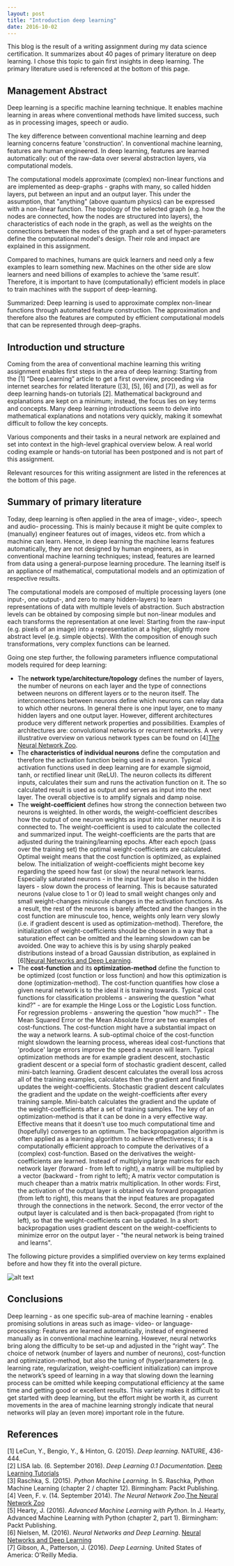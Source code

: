 ```yaml
---
layout: post
title: "Introduction deep learning"
date: 2016-10-02
---
```


This blog is the result of a writing assignment during my data science certification. It summarizes about 40 pages of primary literature on deep learning. I chose this topic to gain first insights in deep learning. The primary literature used is referenced at the bottom of this page. 

## Management Abstract
Deep learning is a specific machine learning technique. It enables machine learning in areas where conventional methods have limited success, such as in processing images, speech or audio.     

The key difference between conventional machine learning and deep learning concerns feature 'construction'. In conventional machine learning, features are human engineered. In deep learning, features are learned automatically: out of the raw-data over several abstraction layers, via computational models. 

The computational models approximate (complex) non-linear functions and are implemented as deep-graphs - graphs with many, so called hidden layers, put between an input and an output layer. This under the assumption, that "anything" (above quantum physics) can be expressed with a non-linear function. The topology of the selected graph (e.g. how the nodes are connected, how the nodes are structured into layers), the characteristics of each node in the graph, as well as the weights on the connections between the nodes of the graph and a set of hyper-parameters define the computational model's design. Their role and impact are explained in this assignment.        

Compared to machines, humans are quick learners and need only a few examples to learn something new. Machines on the other side are slow learners and need billions of examples to achieve the ‘same result’. Therefore, it is important to have (computationally) efficient models in place to train machines with the support of deep-learning.      

Summarized: Deep learning is used to approximate complex non-linear functions through automated feature construction. The approximation and therefore also the features are computed by efficient computational models that can be represented through deep-graphs.   
  
## Introduction und structure
Coming from the area of conventional machine learning this writing assignment enables first steps in the area of deep learning: 
Starting from the [1] “Deep Learning” article to get a first overview, proceeding via internet searches for related literature ([3], [5], [6] and [7]), as well as for deep learning hands-on tutorials [2]. Mathematical background and explanations are kept on a minimum; instead, the focus lies on key terms and concepts. Many deep learning introductions seem to delve into mathematical explanations and notations very quickly, making it somewhat difficult to follow the key concepts. 

Various components and their tasks in a neural network are explained and set into context in the high-level graphical overview below. A real world coding example or hands-on tutorial has been postponed and is not part of this assignment.     

Relevant resources for this writing assignment are listed in the references at the bottom of this page.

## Summary of primary literature
Today, deep learning is often applied in the area of image-, video-, speech and audio- processing.  This is mainly because it might be quite complex to (manually) engineer features out of images, videos etc. from which a machine can learn. Hence, in deep learning the machine learns features automatically, they are not designed by human engineers, as in conventional machine learning techniques; instead, features are learned from data using a general-purpose learning procedure. The learning itself is an appliance of mathematical, computational models and an optimization of respective results.  

The computational models are composed of multiple processing layers (one input-, one output-, and zero to many hidden-layers) to learn representations of data with multiple levels of abstraction. Such abstraction levels can be obtained by composing simple but non-linear modules and each transforms the representation at one level: Starting from the raw-input (e.g. pixels of an image) into a representation at a higher, slightly more abstract level (e.g. simple objects). With the composition of enough such transformations, very complex functions can be learned.

Going one step further, the following parameters influence computational models required for deep learning:  

- The __network type/architecture/topology__ defines the number of layers, the number of neurons on each layer and the type of connections between neurons on different layers or to the neuron itself. The interconnections between neurons define which neurons can relay data to which other neurons. In general there is one input layer, one to many hidden layers and one output layer. However, different architectures produce very different network properties and possibilities. Examples of architectures are: convolutional networks or recurrent networks. A very illustrative overview on various network types can be found on [4][The Neural Network Zoo](http://www.asimovinstitute.org/neural-network-zoo/).  
- The __characteristics of individual neurons__ define the computation and therefore the activation function being used in a neuron. Typical activation functions used in deep learning are for example sigmoid, tanh, or rectified linear unit (ReLU). The neuron collects its different inputs, calculates their sum and runs the activation function on it. The so calculated result is used as output and serves as input into the next layer. The overall objective is to amplify signals and damp noise.  
- The __weight-coefficient__ defines how strong the connection between two neurons is weighted. In other words, the weight-coefficient describes how the output of one neuron weights as input into another neuron it is connected to. The weight-coefficient is used to calculate the collected and summarized input. The weight-coefficients are the parts that are adjusted during the training/learning epochs. After each epoch (pass over the training set) the optimal weight-coefficients are calculated. Optimal weight means that the cost function is optimized, as explained below. The initialization of weight-coefficients might become key regarding the speed how fast (or slow) the neural network learns. Especially saturated neurons - in the input layer but also in the hidden layers - slow down the process of learning. This is because saturated neurons (value close to 1 or 0) lead to small weight changes only and small weight-changes miniscule changes in the activation functions. As a result, the rest of the neurons is barely affected and the changes in the cost function are minuscule too, hence, weights only learn very slowly (i.e. if gradient descent is used as optimization-method). Therefore, the initialization of weight-coefficients should be chosen in a way that a saturation effect can be omitted and the learning slowdown can be avoided. One way to achieve this is by using sharply peaked distributions instead of a broad Gaussian distribution, as explained in [6][Neural Networks and Deep Learning](http://neuralnetworksanddeeplearning.com).  
- The __cost-function__ and its __optimization-method__ define the function to be optimized (cost function or loss function) and how this optimization is done (optimization-method). The cost-function quantifies how close a given neural network is to the ideal it is training towards. Typical cost functions for classification problems - answering the question "what kind?" - are for example the Hinge Loss or the Logistic Loss function. For regression problems - answering the question "how much?" - The Mean Squared Error or the Mean Absolute Error are two examples of cost-functions. The cost-function might have a substantial impact on the way a network learns. A sub-optimal choice of the cost-function might slowdown the learning process, whereas ideal cost-functions that 'produce' large errors improve the speed a neuron will learn. Typical optimization methods are for example gradient descent, stochastic gradient descent or a special form of stochastic gradient descent, called mini-batch learning. Gradient descent calculates the overall loss across all of the training examples, calculates then the gradient and finally updates the weight-coefficients. Stochastic gradient descent calculates the gradient and the update on the weight-coefficients after every training sample. Mini-batch calculates the gradient and the update of the weight-coefficients after a set of training samples. The key of an optimization-method is that it can be done in a very effective way. Effective means that it doesn't use too much computational time and (hopefully) converges to an optimum. The backpropagation algorithm is often applied as a learning algorithm to achieve effectiveness; it is a computationally efficient approach to compute the derivatives of a (complex) cost-function. Based on the derivatives the weight-coefficients are learned. Instead of multiplying large matrices for each network layer (forward - from left to right), a matrix will be multiplied by a vector (backward - from right to left); A matrix vector computation is much cheaper than a matrix matrix multiplication. In other words: First, the activation of the output layer is obtained via forward propagation (from left to right), this means that the input features are propagated through the connections in the network. Second, the error vector of the output layer is calculated and is then back-propagated (from right to left), so that the weight-coefficients can be updated. In a short: backpropagation uses gradient descent on the weight-coefficients to minimize error on the output layer - "the neural network is being trained and learns". 
     
The following picture provides a simplified overview on key terms explained before and how they fit into the overall picture.     

![alt text](/assets/deep-learning-overview.png "deep learning overview")

## Conclusions
Deep learning - as one specific sub-area of machine learning - enables promising solutions in areas such as image- video- or language- processing: Features are learned automatically, instead of engineered manually as in conventional machine learning. However, neural networks bring along the difficulty to be set-up and adjusted in the “right way”. The choice of network (number of layers and number of neurons), cost-function and optimization-method, but also the tuning of (hyper)parameters (e.g. learning rate, regularization, weight-coefficient initialization) can improve the network’s speed of learning in a way that slowing down the learning process can be omitted while keeping computational efficiency at the same time and getting good or excellent results. This variety makes it difficult to get started with deep learning, but the effort might be worth it, as current movements in the area of machine learning strongly indicate that neural networks will play an (even more) important role in the future.    


## References 
[1] LeCun, Y., Bengio, Y., & Hinton, G. (2015). *Deep learning*. NATURE, 436-444.    
[2] LISA lab. (6. September 2016). *Deep Learning 0.1 Documentation*. [Deep Learning Tutorials](http://deeplearning.net/tutorial/)    
[3] Raschka, S. (2015). *Python Machine Learning*. In S. Raschka, Python Machine Learning (chapter 2 / chapter 12). Birmingham: Packt Publishing.    
[4] Veen, F. v. (14. September 2014). *The Neural Network Zoo*.[The Neural Network Zoo](http://www.asimovinstitute.org/neural-network-zoo/)     
[5] Hearty, J. (2016). *Advanced Machine Learning with Python*. In J. Hearty, Advanced Machine Learning with Python (chapter 2, part 1). Birmingham: Packt Publishing.      
[6] Nielsen, M. (2016). *Neural Networks and Deep Learning*. [Neural Networks and Deep Learning](http://neuralnetworksanddeeplearning.com)       
[7] Gibson, A., Patterson, J. (2016). *Deep Learning*. United States of America: O'Reilly Media.    